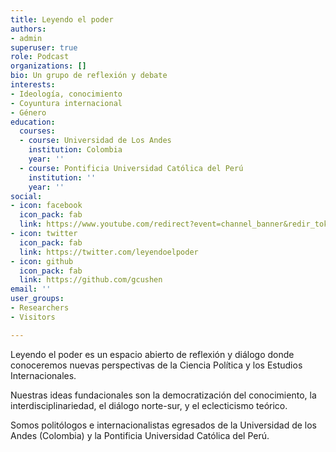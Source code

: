 ```yaml
---
title: Leyendo el poder
authors:
- admin
superuser: true
role: Podcast
organizations: []
bio: Un grupo de reflexión y debate
interests:
- Ideología, conocimiento
- Coyuntura internacional
- Género
education:
  courses:
  - course: Universidad de Los Andes
    institution: Colombia
    year: ''
  - course: Pontificia Universidad Católica del Perú
    institution: ''
    year: ''
social:
- icon: facebook
  icon_pack: fab
  link: https://www.youtube.com/redirect?event=channel_banner&redir_token=QUFFLUhqa0JsWXlQQVJrUnVRSlV1WG5ZdXg3bW1jZkx2d3xBQ3Jtc0ttazcwQVl1VzhNTFpvbHNSRkU2eDJUQ29nS3VRek82UFZFNUNFMHNxakhSdWRqMDM2U05Xa0hwY0dUUU5fb0syNUZRQTRzYmNwcGh2MkxhTFJzQkFfdGFjSWdDMXVqX0VJanpnY1dTMm1IZHpFM3lGSQ&q=https%3A%2F%2Fwww.facebook.com%2Fleyendoelpoder
- icon: twitter
  icon_pack: fab
  link: https://twitter.com/leyendoelpoder
- icon: github
  icon_pack: fab
  link: https://github.com/gcushen
email: ''
user_groups:
- Researchers
- Visitors

---
```

Leyendo el poder es un espacio abierto de reflexión y diálogo donde conoceremos nuevas perspectivas de la Ciencia Política y los Estudios Internacionales.

Nuestras ideas fundacionales son la democratización del conocimiento, la interdisciplinariedad, el diálogo norte-sur, y el eclecticismo teórico.

Somos politólogos e internacionalistas egresados de la Universidad de los Andes (Colombia) y la Pontificia Universidad Católica del Perú.